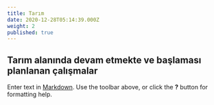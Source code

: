 ```yaml
---
title: Tarım
date: 2020-12-28T05:14:39.000Z
weight: 2
published: true
---
```

## Tarım alanında devam etmekte ve başlaması planlanan çalışmalar

Enter text in [Markdown](http://daringfireball.net/projects/markdown/). Use the toolbar above, or click the **?** button for formatting help.
